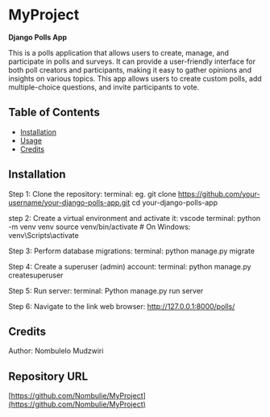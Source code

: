 # MyProject

**Django Polls App**

This is a polls application that allows users to create, manage, and participate in polls and surveys. It can provide a user-friendly interface for both poll creators and participants, making it easy to gather opinions and insights on various topics. This app allows users to create custom polls, add multiple-choice questions, and invite participants to vote. 

## Table of Contents
- [Installation](#installation)
- [Usage](#usage)
- [Credits](#credits)

## Installation
Step 1:  Clone the repository:
terminal:
eg. git clone https://github.com/your-username/your-django-polls-app.git
cd your-django-polls-app

step 2: Create a virtual environment and activate it:
vscode terminal:
python -m venv venv
source venv/bin/activate  # On Windows: venv\Scripts\activate

Step 3: Perform database migrations:
terminal:
python manage.py migrate

Step 4: Create a superuser (admin) account:
terminal:
python manage.py createsuperuser

Step 5: Run server:
terminal:
Python manage.py run server

Step 6: Navigate to the link
web browser:
http://127.0.0.1:8000/polls/

## Credits
Author: Nombulelo Mudzwiri

## Repository URL
[https://github.com/Nombulie/MyProject](https://github.com/Nombulie/MyProject)
